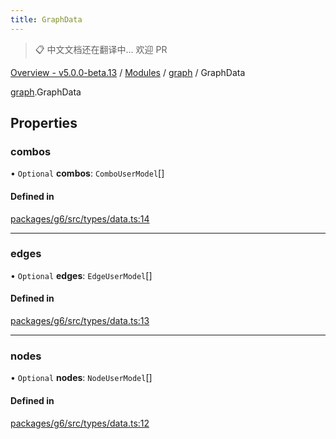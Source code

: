 ```yaml
---
title: GraphData
---
```


> 📋 中文文档还在翻译中... 欢迎 PR

[Overview - v5.0.0-beta.13](../../README.zh.md) / [Modules](../../modules.zh.md) / [graph](../../modules/graph.zh.md) / GraphData

[graph](../../modules/graph.zh.md).GraphData

## Properties

### combos

• `Optional` **combos**: `ComboUserModel`[]

#### Defined in

[packages/g6/src/types/data.ts:14](https://github.com/antvis/G6/blob/61e525e59b/packages/g6/src/types/data.ts#L14)

---

### edges

• `Optional` **edges**: `EdgeUserModel`[]

#### Defined in

[packages/g6/src/types/data.ts:13](https://github.com/antvis/G6/blob/61e525e59b/packages/g6/src/types/data.ts#L13)

---

### nodes

• `Optional` **nodes**: `NodeUserModel`[]

#### Defined in

[packages/g6/src/types/data.ts:12](https://github.com/antvis/G6/blob/61e525e59b/packages/g6/src/types/data.ts#L12)
